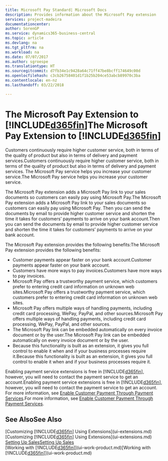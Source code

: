 ```yaml
---
title: Microsoft Pay Standard| Microsoft Docs
description: Provides information about the Microsoft Pay extension
services: project-madeira
documentationcenter: 
author: SorenGP
ms.service: dynamics365-business-central
ms.topic: article
ms.devlang: na
ms.tgt_pltfrm: na
ms.workload: na
ms.date: 07/07/2017
ms.author: sgroespe
ms.translationtype: HT
ms.sourcegitcommit: d7fb34e1c9428a64c71ff47be8bcff174649c00d
ms.openlocfilehash: c3cb26758401d1f1b25b204ce53abcb89970c3ba
ms.contentlocale: en-nz
ms.lasthandoff: 03/22/2018

---
```

# <a name="the-microsoft-pay-extension-to-included365finincludesd365finlongmdmd"></a><span data-ttu-id="e2ac0-103">The Microsoft Pay Extension to [!INCLUDE[d365fin](includes/d365fin_long_md.md)]</span><span class="sxs-lookup"><span data-stu-id="e2ac0-103">The Microsoft Pay Extension to [!INCLUDE[d365fin](includes/d365fin_long_md.md)]</span></span>
<span data-ttu-id="e2ac0-104">Customers continuously require higher customer service, both in terms of the quality of product but also in terms of delivery and payment services.</span><span class="sxs-lookup"><span data-stu-id="e2ac0-104">Customers continuously require higher customer service, both in terms of the quality of product but also in terms of delivery and payment services.</span></span> <span data-ttu-id="e2ac0-105">The Microsoft Pay service helps you increase your customer service.</span><span class="sxs-lookup"><span data-stu-id="e2ac0-105">The Microsoft Pay service helps you increase your customer service.</span></span>

<span data-ttu-id="e2ac0-106">The Microsoft Pay extension adds a Microsoft Pay link to your sales documents so customers can easily pay using Microsoft Pay.</span><span class="sxs-lookup"><span data-stu-id="e2ac0-106">The Microsoft Pay extension adds a Microsoft Pay link to your sales documents so customers can easily pay using Microsoft Pay.</span></span> <span data-ttu-id="e2ac0-107">Then you can send the documents by email to provide higher customer service and shorten the time it takes for customers’ payments to arrive on your bank account.</span><span class="sxs-lookup"><span data-stu-id="e2ac0-107">Then you can send the documents by email to provide higher customer service and shorten the time it takes for customers’ payments to arrive on your bank account.</span></span>

<span data-ttu-id="e2ac0-108">The Microsoft Pay extension provides the following benefits:</span><span class="sxs-lookup"><span data-stu-id="e2ac0-108">The Microsoft Pay extension provides the following benefits:</span></span>
- <span data-ttu-id="e2ac0-109">Customer payments appear faster on your bank account.</span><span class="sxs-lookup"><span data-stu-id="e2ac0-109">Customer payments appear faster on your bank account.</span></span>
- <span data-ttu-id="e2ac0-110">Customers have more ways to pay invoices.</span><span class="sxs-lookup"><span data-stu-id="e2ac0-110">Customers have more ways to pay invoices.</span></span>
- <span data-ttu-id="e2ac0-111">Microsoft Pay offers a trustworthy payment service, which customers prefer to entering credit card information on unknown web sites.</span><span class="sxs-lookup"><span data-stu-id="e2ac0-111">Microsoft Pay offers a trustworthy payment service, which customers prefer to entering credit card information on unknown web sites.</span></span>
- <span data-ttu-id="e2ac0-112">Microsoft Pay offers multiple ways of handling payments, including credit card processing, WePay, PayPal, and other sources.</span><span class="sxs-lookup"><span data-stu-id="e2ac0-112">Microsoft Pay offers multiple ways of handling payments, including credit card processing, WePay, PayPal, and other sources.</span></span>
- <span data-ttu-id="e2ac0-113">The Microsoft Pay link can be embedded automatically on every invoice document or by the user.</span><span class="sxs-lookup"><span data-stu-id="e2ac0-113">The Microsoft Pay link can be embedded automatically on every invoice document or by the user.</span></span>
- <span data-ttu-id="e2ac0-114">Because this functionality is built as an extension, it gives you full control to enable it when and if your business processes require it.</span><span class="sxs-lookup"><span data-stu-id="e2ac0-114">Because this functionality is built as an extension, it gives you full control to enable it when and if your business processes require it.</span></span>

<span data-ttu-id="e2ac0-115">Enabling payment service extensions is free in [!INCLUDE[d365fin](includes/d365fin_md.md)], however, you will need to contact the payment service to get an account.</span><span class="sxs-lookup"><span data-stu-id="e2ac0-115">Enabling payment service extensions is free in [!INCLUDE[d365fin](includes/d365fin_md.md)], however, you will need to contact the payment service to get an account.</span></span> <span data-ttu-id="e2ac0-116">For more information, see [Enable Customer Payment Through Payment Services](sales-how-enable-payment-service-extensions.md).</span><span class="sxs-lookup"><span data-stu-id="e2ac0-116">For more information, see [Enable Customer Payment Through Payment Services](sales-how-enable-payment-service-extensions.md).</span></span>

## <a name="see-also"></a><span data-ttu-id="e2ac0-117">See Also</span><span class="sxs-lookup"><span data-stu-id="e2ac0-117">See Also</span></span>
<span data-ttu-id="e2ac0-118">[Customizing [!INCLUDE[d365fin](includes/d365fin_md.md)] Using Extensions](ui-extensions.md)</span><span class="sxs-lookup"><span data-stu-id="e2ac0-118">[Customizing [!INCLUDE[d365fin](includes/d365fin_md.md)] Using Extensions](ui-extensions.md)</span></span>  
[<span data-ttu-id="e2ac0-119">Setting Up Sales</span><span class="sxs-lookup"><span data-stu-id="e2ac0-119">Setting Up Sales</span></span>](sales-setup-sales.md)  
<span data-ttu-id="e2ac0-120">[Working with [!INCLUDE[d365fin](includes/d365fin_md.md)]](ui-work-product.md)</span><span class="sxs-lookup"><span data-stu-id="e2ac0-120">[Working with [!INCLUDE[d365fin](includes/d365fin_md.md)]](ui-work-product.md)</span></span>


